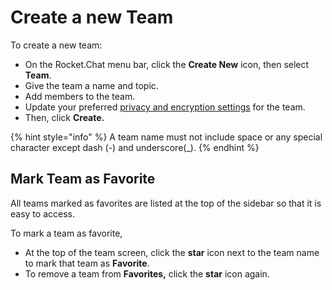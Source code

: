# Create a new Team

To create a new team:

* On the Rocket.Chat menu bar, click the **Create New** icon, then select **Team**.
* Give the team a name and topic.
* Add members to the team.
* Update your preferred [privacy and encryption settings](https://docs.rocket.chat/use-rocket.chat/user-guides/rooms/teams#team-privacy-and-encryption) for the team.
* Then, click **Create.**

{% hint style="info" %}
A team name must not include space or any special character except dash (-) and underscore(\_).
{% endhint %}

## **Mark Team as Favorite**

All teams marked as favorites are listed at the top of the sidebar so that it is easy to access.

To mark a team as favorite,

* At the top of the team screen, click the **star** icon next to the team name to mark that team as **Favorite**.
* To remove a team from **Favorites,** click the **star** icon again.
